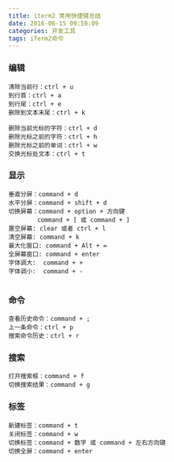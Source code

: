 ```yaml
---
title: iterm2 常用快捷键总结
date: 2016-06-15 09:59:09
categories: 开发工具
tags: iTerm2命令
---
```



### 编辑

```
清除当前行：ctrl + u
到行首：ctrl + a
到行尾：ctrl + e
删除到文本末尾：ctrl + k

删除当前光标的字符：ctrl + d
删除光标之前的字符：ctrl + h
删除光标之前的单词：ctrl + w
交换光标处文本：ctrl + t

```

<!--more-->

### 显示

```
垂直分屏：command + d
水平分屏：command + shift + d
切换屏幕：command + option + 方向键 
        command + [ 或 command + ]
置空屏幕: clear 或者 ctrl + l
清空屏幕: command + k
最大化窗口: command + Alt + =
全屏幕窗口: command + enter
字体调大:  command + +
字体调小:  command + -
         
```

### 命令

```
查看历史命令：command + ;
上一条命令：ctrl + p
搜索命令历史：ctrl + r
```

### 搜索

```
打开搜索框：command + f
切换搜索结果：command + g

```

### 标签

```
新建标签：command + t
关闭标签：command + w
切换标签：command + 数字 或 command + 左右方向键
切换全屏：command + enter

```








